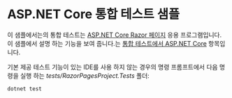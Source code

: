 # <a name="aspnet-core-integration-testing-sample"></a>ASP.NET Core 통합 테스트 샘플

이 샘플에서는의 통합 테스트는 [ASP.NET Core Razor 페이지](https://docs.microsoft.com/aspnet/core/mvc/razor-pages) 응용 프로그램입니다. 이 샘플에서 설명 하는 기능을 보여 줍니다.는 [통합 테스트에서 ASP.NET Core](https://docs.microsoft.com/aspnet/core/test/integration-tests) 항목입니다.

기본 제공 테스트 기능이 있는 IDE를 사용 하지 않는 경우의 명령 프롬프트에서 다음 명령을 실행 하는 *tests/RazorPagesProject.Tests* 폴더:

```console
dotnet test
```
